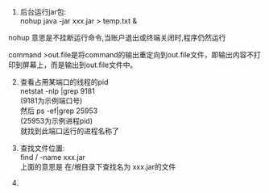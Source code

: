 1. 后台运行jar包:  
nohup java -jar xxx.jar > temp.txt &  

nohup 意思是不挂断运行命令,当账户退出或终端关闭时,程序仍然运行 

command >out.file是将command的输出重定向到out.file文件，即输出内容不打印到屏幕上，而是输出到out.file文件中。  

2. 查看占用某端口的线程的pid  
netstat -nlp |grep 9181  
(9181为示例端口号)  
然后 ps -ef|grep 25953  
(25953为示例进程pid)  
就找到此端口运行的进程名称了  

3. 查找文件位置:  
find / -name xxx.jar  
上面的意思是 在/根目录下查找名为 xxx.jar的文件  

4. 